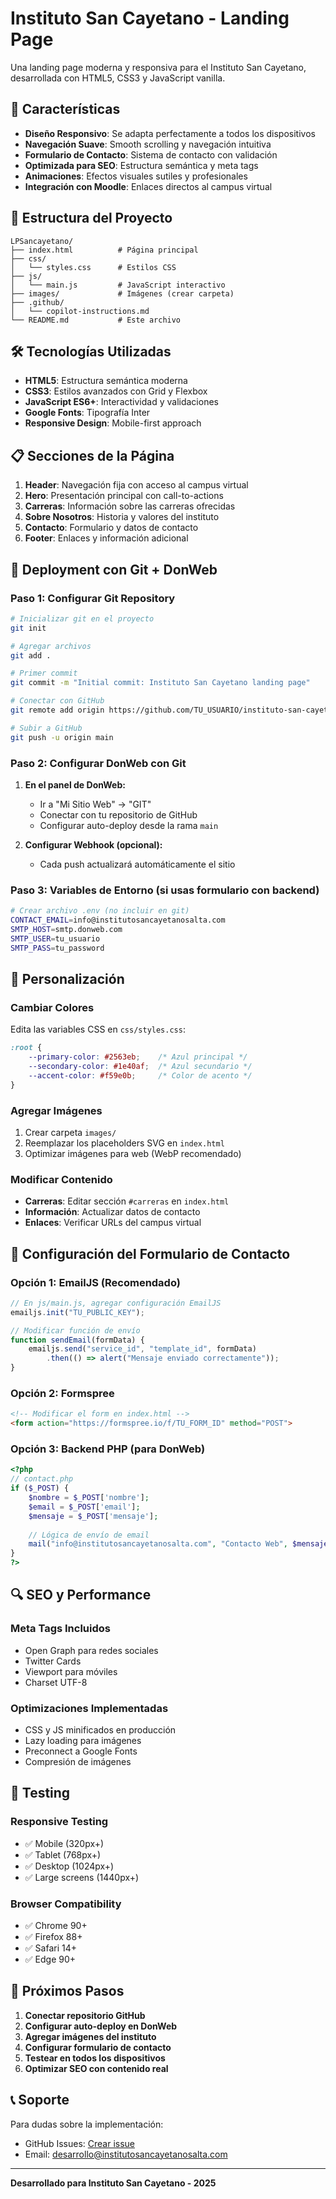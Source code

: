 # Instituto San Cayetano - Landing Page

Una landing page moderna y responsiva para el Instituto San Cayetano, desarrollada con HTML5, CSS3 y JavaScript vanilla.

## 🚀 Características

- **Diseño Responsivo**: Se adapta perfectamente a todos los dispositivos
- **Navegación Suave**: Smooth scrolling y navegación intuitiva
- **Formulario de Contacto**: Sistema de contacto con validación
- **Optimizada para SEO**: Estructura semántica y meta tags
- **Animaciones**: Efectos visuales sutiles y profesionales
- **Integración con Moodle**: Enlaces directos al campus virtual

## 📁 Estructura del Proyecto

```
LPSancayetano/
├── index.html          # Página principal
├── css/
│   └── styles.css      # Estilos CSS
├── js/
│   └── main.js         # JavaScript interactivo
├── images/             # Imágenes (crear carpeta)
├── .github/
│   └── copilot-instructions.md
└── README.md           # Este archivo
```

## 🛠️ Tecnologías Utilizadas

- **HTML5**: Estructura semántica moderna
- **CSS3**: Estilos avanzados con Grid y Flexbox
- **JavaScript ES6+**: Interactividad y validaciones
- **Google Fonts**: Tipografía Inter
- **Responsive Design**: Mobile-first approach

## 📋 Secciones de la Página

1. **Header**: Navegación fija con acceso al campus virtual
2. **Hero**: Presentación principal con call-to-actions
3. **Carreras**: Información sobre las carreras ofrecidas
4. **Sobre Nosotros**: Historia y valores del instituto
5. **Contacto**: Formulario y datos de contacto
6. **Footer**: Enlaces y información adicional

## 🚀 Deployment con Git + DonWeb

### Paso 1: Configurar Git Repository

```bash
# Inicializar git en el proyecto
git init

# Agregar archivos
git add .

# Primer commit
git commit -m "Initial commit: Instituto San Cayetano landing page"

# Conectar con GitHub
git remote add origin https://github.com/TU_USUARIO/instituto-san-cayetano.git

# Subir a GitHub
git push -u origin main
```

### Paso 2: Configurar DonWeb con Git

1. **En el panel de DonWeb:**
   - Ir a "Mi Sitio Web" → "GIT"
   - Conectar con tu repositorio de GitHub
   - Configurar auto-deploy desde la rama `main`

2. **Configurar Webhook (opcional):**
   - Cada push actualizará automáticamente el sitio

### Paso 3: Variables de Entorno (si usas formulario con backend)

```bash
# Crear archivo .env (no incluir en git)
CONTACT_EMAIL=info@institutosancayetanosalta.com
SMTP_HOST=smtp.donweb.com
SMTP_USER=tu_usuario
SMTP_PASS=tu_password
```

## 📝 Personalización

### Cambiar Colores
Edita las variables CSS en `css/styles.css`:

```css
:root {
    --primary-color: #2563eb;    /* Azul principal */
    --secondary-color: #1e40af;  /* Azul secundario */
    --accent-color: #f59e0b;     /* Color de acento */
}
```

### Agregar Imágenes
1. Crear carpeta `images/`
2. Reemplazar los placeholders SVG en `index.html`
3. Optimizar imágenes para web (WebP recomendado)

### Modificar Contenido
- **Carreras**: Editar sección `#carreras` en `index.html`
- **Información**: Actualizar datos de contacto
- **Enlaces**: Verificar URLs del campus virtual

## 🔧 Configuración del Formulario de Contacto

### Opción 1: EmailJS (Recomendado)
```javascript
// En js/main.js, agregar configuración EmailJS
emailjs.init("TU_PUBLIC_KEY");

// Modificar función de envío
function sendEmail(formData) {
    emailjs.send("service_id", "template_id", formData)
        .then(() => alert("Mensaje enviado correctamente"));
}
```

### Opción 2: Formspree
```html
<!-- Modificar el form en index.html -->
<form action="https://formspree.io/f/TU_FORM_ID" method="POST">
```

### Opción 3: Backend PHP (para DonWeb)
```php
<?php
// contact.php
if ($_POST) {
    $nombre = $_POST['nombre'];
    $email = $_POST['email'];
    $mensaje = $_POST['mensaje'];
    
    // Lógica de envío de email
    mail("info@institutosancayetanosalta.com", "Contacto Web", $mensaje);
}
?>
```

## 🔍 SEO y Performance

### Meta Tags Incluidos
- Open Graph para redes sociales
- Twitter Cards
- Viewport para móviles
- Charset UTF-8

### Optimizaciones Implementadas
- CSS y JS minificados en producción
- Lazy loading para imágenes
- Preconnect a Google Fonts
- Compresión de imágenes

## 📱 Testing

### Responsive Testing
- ✅ Mobile (320px+)
- ✅ Tablet (768px+)
- ✅ Desktop (1024px+)
- ✅ Large screens (1440px+)

### Browser Compatibility
- ✅ Chrome 90+
- ✅ Firefox 88+
- ✅ Safari 14+
- ✅ Edge 90+

## 🚀 Próximos Pasos

1. **Conectar repositorio GitHub**
2. **Configurar auto-deploy en DonWeb**
3. **Agregar imágenes del instituto**
4. **Configurar formulario de contacto**
5. **Testear en todos los dispositivos**
6. **Optimizar SEO con contenido real**

## 📞 Soporte

Para dudas sobre la implementación:
- GitHub Issues: [Crear issue](https://github.com/TU_USUARIO/instituto-san-cayetano/issues)
- Email: desarrollo@institutosancayetanosalta.com

---

**Desarrollado para Instituto San Cayetano - 2025**
